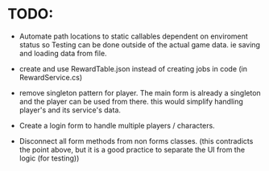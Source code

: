 ﻿# TODO:

* Automate path locations to static callables dependent on enviroment status so Testing can be done outside of the actual game data. ie saving and loading data from file. 
* create and use RewardTable.json instead of creating jobs in code (in RewardService.cs)

* remove singleton pattern for player. The main form is already a singleton and the player can be used from there. this would simplify handling player's and its service's data. 

* Create a login form to handle multiple players / characters.

* Disconnect all form methods from non forms classes. (this contradicts the point above, but it is a good practice to separate the UI from the logic (for testing))